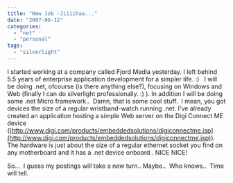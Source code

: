 ```yaml
---
title: "New Job -Jiiiihaa..."
date: "2007-06-12"
categories: 
  - "net"
  - "personal"
tags: 
  - "silverlight"
---
```


I started working at a company called Fjord Media yesterday. I left behind 5.5 years of enterprise application development for a simpler life. :)   I will be doing .net, ofcourse (is there anything else?), focusing on Windows and Web (finally I can do silverlight professionally. :) ). In addition I will be doing some .net Micro framework..  Damn, that is some cool stuff.  I mean, you got devices the size of a regular wristband-watch running .net. I've already created an application hosting a simple Web server on the Digi Connect ME device ([http://www.digi.com/products/embeddedsolutions/digiconnectme.jsp](http://www.digi.com/products/embeddedsolutions/digiconnectme.jsp)). The hardware is just about the size of a regular ethernet socket you find on any motherboard and it has a .net device onboard.. NICE NICE!

So...  I guess my postings will take a new turn.. Maybe..  Who knows..  Time will tell.
